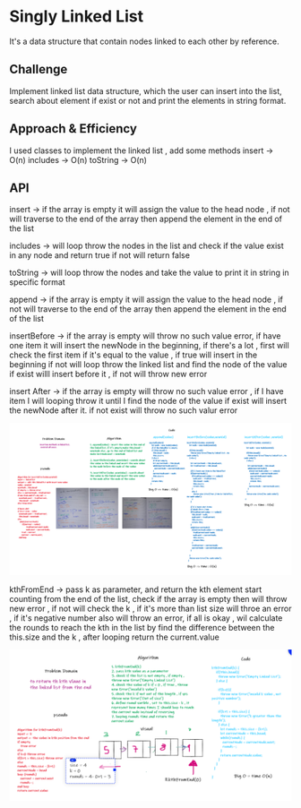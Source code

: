 # Singly Linked List

It's a data structure that contain nodes linked to each other by reference.

## Challenge

Implement linked list data structure, which the user can insert into the list,
search about element if exist or not and print the elements in string format.

## Approach & Efficiency
<!-- What approach did you take? Why? What is the Big O space/time for this approach? -->
I used classes to implement the linked list , add some methods
insert -> O(n)
includes -> O(n)
toString -> O(n)

## API
<!-- Description of each method publicly available to your Linked List -->
insert -> if the array is empty it will assign the value to the head node , if not will traverse to the end of the array then append the element in the end of the list

includes -> will loop throw the nodes in the list and check if the value exist in any node and return true if not will return false

toString -> will loop throw the nodes and take the value to print it in string in specific format

<!-- code challenge 06 -->

append -> if the array is empty it will assign the value to the head node , if not will traverse to the end of the array then append the element in the end of the list

insertBefore -> if the array is empty will throw no such value error, if have one item it will insert the newNode in the beginning, if there's a lot , first will check the first item if it's equal to the value , if true will insert in the beginning if not will loop throw the linked list and find the node of the value if exist willl insert before it , if not will throw new error

insert After -> if the array is empty will throw no such value error , if I have item I will looping throw it until I find the node of the value if exist will insert the newNode after it. if not exist will throw no such valur error

![WhiteBoard](/assets/codechalleng06.png)

<!-- code challenge 07 -->
kthFromEnd -> pass k as parameter, and return the kth element start counting from the end of the list, check if the array is empty then will throw new error , if not will check the k , if it's more than list size will throe an error , if it's negative number also will throw an error, if all is okay , wil calculate the rounds to reach the kth in the list by find the difference between the this.size and the k , after looping return the current.value

![WhiteBoard](/assets/kthFromEnd.png)
